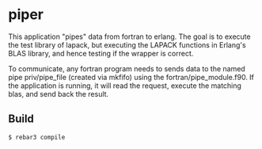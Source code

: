piper
=====

This application "pipes" data from fortran to erlang. The goal is to execute the test library of lapack, but executing the LAPACK functions in Erlang's BLAS library, and hence testing if the wrapper is correct.

To communicate, any fortran program needs to sends data to the named pipe priv/pipe_file (created via mkfifo) using the fortran/pipe_module.f90. If the application is running, it will read the request, execute the matching blas, and send back the result.

Build
-----

    $ rebar3 compile
